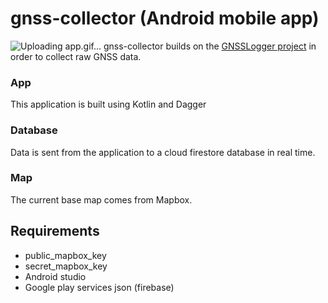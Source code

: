 # gnss-collector (Android mobile app)
![Uploading app.gif…]()
gnss-collector builds on the [GNSSLogger project](https://github.com/google/gps-measurement-tools/tree/master/GNSSLogger) in order to collect raw GNSS data.

### App
This application is built using Kotlin and Dagger

### Database
Data is sent from the application to a cloud firestore database in real time. 

### Map
The current base map comes from Mapbox. 

## Requirements

- public_mapbox_key
- secret_mapbox_key
- Android studio
- Google play services json (firebase)
